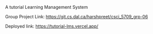 A tutorial Learning Management System 

Group Project Link: https://git.cs.dal.ca/harshpreet/csci_5709_grp-06 


Deployed link: https://tutorial-lms.vercel.app/
